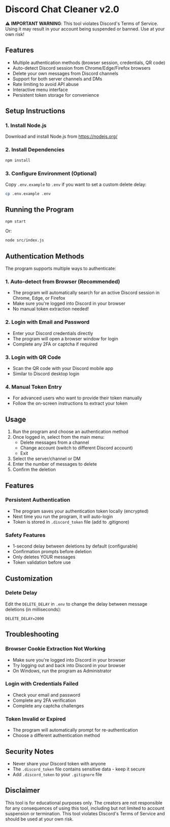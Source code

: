 # Discord Chat Cleaner v2.0

⚠️ **IMPORTANT WARNING**: This tool violates Discord's Terms of Service. Using it may result in your account being suspended or banned. Use at your own risk!

## Features
- Multiple authentication methods (browser session, credentials, QR code)
- Auto-detect Discord session from Chrome/Edge/Firefox browsers
- Delete your own messages from Discord channels
- Support for both server channels and DMs
- Rate limiting to avoid API abuse
- Interactive menu interface
- Persistent token storage for convenience

## Setup Instructions

### 1. Install Node.js
Download and install Node.js from https://nodejs.org/

### 2. Install Dependencies
```bash
npm install
```

### 3. Configure Environment (Optional)
Copy `.env.example` to `.env` if you want to set a custom delete delay:
```bash
cp .env.example .env
```

## Running the Program

```bash
npm start
```

Or:

```bash
node src/index.js
```

## Authentication Methods

The program supports multiple ways to authenticate:

### 1. Auto-detect from Browser (Recommended)
- The program will automatically search for an active Discord session in Chrome, Edge, or Firefox
- Make sure you're logged into Discord in your browser
- No manual token extraction needed!

### 2. Login with Email and Password
- Enter your Discord credentials directly
- The program will open a browser window for login
- Complete any 2FA or captcha if required

### 3. Login with QR Code
- Scan the QR code with your Discord mobile app
- Similar to Discord desktop login

### 4. Manual Token Entry
- For advanced users who want to provide their token manually
- Follow the on-screen instructions to extract your token

## Usage
1. Run the program and choose an authentication method
2. Once logged in, select from the main menu:
   - Delete messages from a channel
   - Change account (switch to different Discord account)
   - Exit
3. Select the server/channel or DM
4. Enter the number of messages to delete
5. Confirm the deletion

## Features

### Persistent Authentication
- The program saves your authentication token locally (encrypted)
- Next time you run the program, it will auto-login
- Token is stored in `.discord_token` file (add to .gitignore)

### Safety Features
- 1-second delay between deletions by default (configurable)
- Confirmation prompts before deletion
- Only deletes YOUR messages
- Token validation before use

## Customization

### Delete Delay
Edit the `DELETE_DELAY` in `.env` to change the delay between message deletions (in milliseconds):
```
DELETE_DELAY=2000
```

## Troubleshooting

### Browser Cookie Extraction Not Working
- Make sure you're logged into Discord in your browser
- Try logging out and back into Discord in your browser
- On Windows, run the program as Administrator

### Login with Credentials Failed
- Check your email and password
- Complete any 2FA verification
- Complete any captcha challenges

### Token Invalid or Expired
- The program will automatically prompt for re-authentication
- Choose a different authentication method

## Security Notes
- Never share your Discord token with anyone
- The `.discord_token` file contains sensitive data - keep it secure
- Add `.discord_token` to your `.gitignore` file

## Disclaimer
This tool is for educational purposes only. The creators are not responsible for any consequences of using this tool, including but not limited to account suspension or termination. This tool violates Discord's Terms of Service and should be used at your own risk.